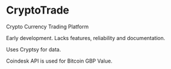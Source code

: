 # CryptoTrade
Crypto Currency Trading Platform

Early development. Lacks features, reliability and documentation.

Uses Cryptsy for data.

Coindesk API is used for Bitcoin GBP Value.

